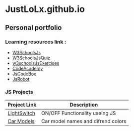 # JustLoLx.github.io

## Personal portfolio
### Learning resources link : 
- [W3SchoolsJs](https://www.w3schools.com/js)
- [W3SchoolsJsQuiz](https://www.w3schools.com/quiztest/quiztest.asp?qtest=JS)
- [w3schoolsJsExercises](https://www.w3schools.com/js/exercise_js.asp?filename=exercise_js_variables1)
- [CodeAcademy](https://www.codecademy.com/learn)
- [JsCodeBox](https://jscodebox.com/)
- [JsRobot](https://lab.reaal.me/jsrobot)
### JS Projects	
|Project Link | Description |
| ----------- | ----------- |
| [LightSwitch](https://justlolx.github.io/LightSwitch/index.html)| ON/OFF Functionality useing JS|
| [Car Models](https://justlolx.github.io/CarModels/index.html) | Car model names and difrend colors |

